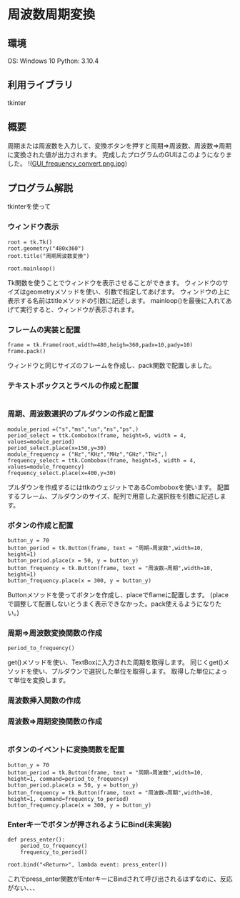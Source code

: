 # 周波数周期変換

## 環境
OS: Windows 10
Python: 3.10.4

## 利用ライブラリ
tkinter

## 概要
周期または周波数を入力して、変換ボタンを押すと周期⇒周波数、周波数⇒周期に変換された値が出力されます。
完成したプログラムのGUIはこのようになりました。
!([GUI_frequency_convert.png.jpg](https://github.com/zume0606/python_frequency_convert/blob/c98925da4da5c2f0451827232d0dcd56e3b1ce7c/GUI_frequency_convert.png.jpg))

## プログラム解説
tkinterを使って

### ウィンドウ表示
```
root = tk.Tk()
root.geometry("480x360")
root.title("周期周波数変換")

root.mainloop()
```
Tk関数を使うことでウィンドウを表示させることができます。
ウィンドウのサイズはgeometryメソッドを使い、引数で指定してあげます。
ウィンドウの上に表示する名前はtitleメソッドの引数に記述します。
mainloop()を最後に入れてあげて実行すると、ウィンドウが表示されます。

### フレームの実装と配置
```
frame = tk.Frame(root,width=480,heigh=360,padx=10,pady=10)
frame.pack()
```
ウィンドウと同じサイズのフレームを作成し、pack関数で配置しました。

### テキストボックスとラベルの作成と配置
```

```

### 周期、周波数選択のプルダウンの作成と配置
```
module_period =("s","ms","us","ns","ps",)
period_select = ttk.Combobox(frame, height=5, width = 4, values=module_period)
period_select.place(x=150,y=30)
module_frequency = ("Hz","KHz","MHz","GHz","THz",)
frequency_select = ttk.Combobox(frame, height=5, width = 4, values=module_frequency)
frequency_select.place(x=400,y=30)
```
プルダウンを作成するにはttkのウェジットであるComboboxを使います。
配置するフレーム、プルダウンのサイズ、配列で用意した選択肢を引数に記述します。

### ボタンの作成と配置
```
button_y = 70
button_period = tk.Button(frame, text = "周期⇒周波数",width=10, height=1)
button_period.place(x = 50, y = button_y)
button_frequency = tk.Button(frame, text = "周波数⇒周期",width=10, height=1)
button_frequency.place(x = 300, y = button_y)
```
Buttonメソッドを使ってボタンを作成し、placeでflameに配置します。
(placeで調整して配置しないとうまく表示できなかった。pack使えるようになりたい。)

### 周期⇒周波数変換関数の作成
```
period_to_frequency()
```
get()メソッドを使い、TextBoxに入力された周期を取得します。
同じくget()メソッドを使い、プルダウンで選択した単位を取得します。
取得した単位によって単位を変換します。

### 周波数挿入関数の作成

### 周波数⇒周期変換関数の作成
```

```
### ボタンのイベントに変換関数を配置
```
button_y = 70
button_period = tk.Button(frame, text = "周期⇒周波数",width=10, height=1, command=period_to_frequency)
button_period.place(x = 50, y = button_y)
button_frequency = tk.Button(frame, text = "周波数⇒周期",width=10, height=1, command=frequency_to_period)
button_frequency.place(x = 300, y = button_y)
```

### Enterキーでボタンが押されるようにBind(未実装)
```
def press_enter():
    period_to_frequency()
    frequency_to_period()

root.bind("<Return>", lambda event: press_enter())
```
これでpress_enter関数がEnterキーにBindされて呼び出されるはずなのに、反応がない、、、
